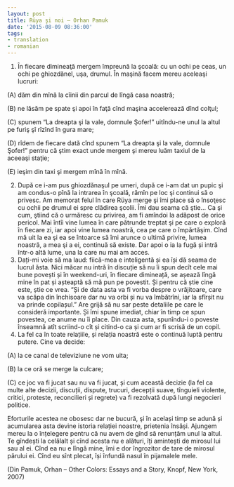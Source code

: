 ```yaml
---
layout: post
title: Rüya şi noi – Orhan Pamuk
date: '2015-08-09 08:36:00'
tags:
- translation
- romanian
---
```


1. În fiecare dimineaţă mergem împreună la şcoală: cu un ochi pe ceas, un ochi pe ghiozdănel, uşa, drumul. În maşină facem mereu aceleaşi lucruri:

(A) dăm din mînă la cîinii din parcul de lîngă casa noastră;

(B) ne lăsăm pe spate şi apoi în faţă cînd maşina accelerează dînd colţul;

(C) spunem “La dreapta şi la vale, domnule Şofer!” uitîndu-ne unul la altul pe furiş şî rîzînd în gura mare;

(D) rîdem de fiecare dată cînd spunem “La dreapta şi la vale, domnule Şofer!” pentru că ştim exact unde mergem şi mereu luăm taxiul de la aceeaşi staţie;

(E) ieşim din taxi şi mergem mînă în mînă.

2. După ce i-am pus ghiozdănaşul pe umeri, după ce i-am dat un pupic şi am condus-o pînă la intrarea în şcoală, rămîn pe loc şi continui să o privesc. Am memorat felul în care Rüya merge şi îmi place să o însoţesc cu ochii pe drumul ei spre clădirea şcolii. Îmi dau seama că ştie… Ca şi cum, ştiind că o urmăresc cu privirea, am fi amîndoi la adăpost de orice pericol. Mai întîi vine lumea în care pătrunde treptat şi pe care o exploră în fiecare zi, iar apoi vine lumea noastră, cea pe care o împărtăşim. Cînd mă uit la ea şi ea se întoarce să îmi arunce o ultimă privire, lumea noastră, a mea şi a ei, continuă să existe. Dar apoi o ia la fugă și intră într-o altă lume, una la care nu mai am acces.
3. Dați-mi voie să ma laud: fiică-mea e inteligentă și ea își dă seama de lucrul ăsta. Nici măcar nu intră în discuție să nu îi spun decît cele mai bune povești și în weekend-uri, în fiecare dimineață, se așează lîngă mine în pat și așteaptă să mă pun pe povestit. Și pentru că știe cine este, știe ce vrea. “Și de data asta va fi vorba despre o vrăjitoare, care va scăpa din închisoare dar nu va orbi și nu va îmbătrîni, iar la sfîrșit nu va prinde copilașul.” Are grijă să nu sar peste detaliile pe care le consideră importante. Și îmi spune imediat, chiar în timp ce spun povestea, ce anume nu îi place. Din cauza asta, spunîndu-i o poveste înseamnă atît scriind-o cît și citind-o ca și cum ar fi scrisă de un copil.
4. La fel ca în toate relațiile, și relația noastră este o continuă luptă pentru putere. Cine va decide:

(A) la ce canal de televiziune ne vom uita;

(B) la ce oră se merge la culcare;

(C) ce joc va fi jucat sau nu va fi jucat, și cum această decizie (la fel ca multe alte decizii, discuții, dispute, trucuri, decepții suave, tînguieli violente, critici, proteste, reconcilieri și regrete) va fi rezolvată după lungi negocieri politice.

Eforturile acestea ne obosesc dar ne bucură, şi în același timp se adună și acumularea asta devine istoria relației noastre, prietenia însăși. Ajungem mereu la o înțelegere pentru că nu avem de gînd să renunțăm unul la altul. Te gîndești la celălalt și cînd acesta nu e alături, îți amintești de mirosul lui sau al ei. Cînd ea nu e lîngă mine, îmi e dor îngrozitor de tare de mirosul părului ei. Cînd eu sînt plecat, își înfundă nasul în pijamalele mele.

 

(Din Pamuk, Orhan – Other Colors: Essays and a Story, Knopf, New York, 2007)
